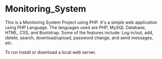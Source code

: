 # Monitoring_System
This is a Monitoring System Project using PHP. It's a simple web application using PHP Language. 
The languages used are PHP, MySQL Database, HTML, CSS, and Bootstrap.
Some of the features include:
Log in/out, add, delete, search, download/upload, password change, and send messages, etc.

To run install or download a local web server.
